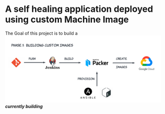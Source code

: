 # A self healing application deployed using custom Machine Image
  The Goal of this project is to build a 
![phase_1](images/phase_1.png)
***currently building***
